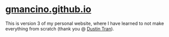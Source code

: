 # [gmancino.github.io](https://gmancino.github.io)

This is version 3 of my personal website, where I have learned to not make everything from scratch (thank you @ [Dustin Tran](https://github.com/dustinvtran)).

